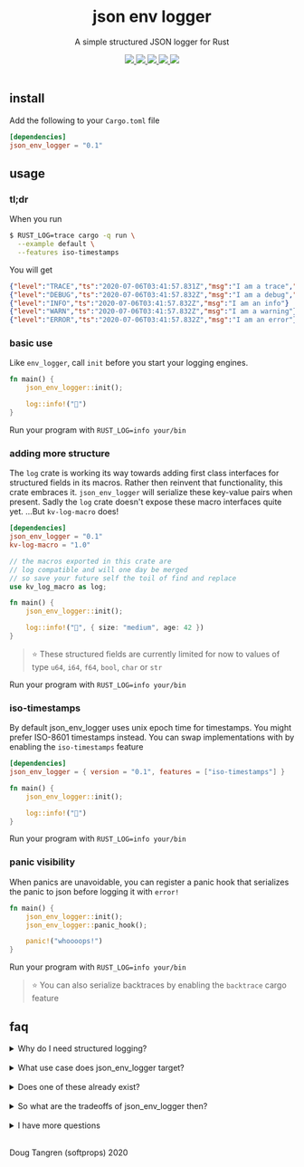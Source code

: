 <h1 align="center">
  json env logger
</h1>

<p align="center">
   A simple structured JSON logger for Rust
</p>

<div align="center">
  <a alt="GitHub Actions" href="https://github.com/softprops/json-env-logger/actions">
    <img src="https://github.com/softprops/json-env-logger/workflows/Main/badge.svg"/>
  </a>
  <a alt="crates.io" href="https://crates.io/crates/json-env-logger">
    <img src="https://img.shields.io/crates/v/json-env-logger.svg?logo=rust"/>
  </a>
  <a alt="docs.rs" href="http://docs.rs/json-env-logger">
    <img src="https://docs.rs/json-env-logger/badge.svg"/>
  </a>
  <a alt="latest docs" href="https://softprops.github.io/json-env-logger">
   <img src="https://img.shields.io/badge/docs-latest-green.svg"/>
  </a>
  <a alt="license" href="LICENSE">
    <img src="https://img.shields.io/badge/license-MIT-brightgreen.svg"/>
  </a>
</div>

<br />

## install

Add the following to your `Cargo.toml` file

```toml
[dependencies]
json_env_logger = "0.1"
```

## usage

### tl;dr

When you run

```bash
$ RUST_LOG=trace cargo -q run \
  --example default \
  --features iso-timestamps
```

You will get

```json
{"level":"TRACE","ts":"2020-07-06T03:41:57.831Z","msg":"I am a trace","task_id":567,"thread_id":"12"}
{"level":"DEBUG","ts":"2020-07-06T03:41:57.832Z","msg":"I am a debug","foo":1}
{"level":"INFO","ts":"2020-07-06T03:41:57.832Z","msg":"I am an info"}
{"level":"WARN","ts":"2020-07-06T03:41:57.832Z","msg":"I am a warning"}
{"level":"ERROR","ts":"2020-07-06T03:41:57.832Z","msg":"I am an error"}
```

### basic use

Like `env_logger`, call `init` before you start your logging engines.

```rust
fn main() {
    json_env_logger::init();

    log::info!("👋")
}
```

Run your program with `RUST_LOG=info your/bin`

### adding more structure

The `log` crate is working its way towards adding first class interfaces for structured fields
in its macros. Rather then reinvent that functionality, this crate embraces it.  `json_env_logger` will serialize these key-value pairs when present. Sadly the `log` crate
doesn't expose these macro interfaces quite yet. ...But `kv-log-macro` does!

```toml
[dependencies]
json_env_logger = "0.1"
kv-log-macro = "1.0"
```

```rust
// the macros exported in this crate are
// log compatible and will one day be merged 
// so save your future self the toil of find and replace
use kv_log_macro as log;

fn main() {
    json_env_logger::init();

    log::info!("👋", { size: "medium", age: 42 })
}
```

> ⭐ These structured fields are currently limited for now to values of type `u64`, `i64`, `f64`, `bool`, `char` or `str`

Run your program with `RUST_LOG=info your/bin`

### iso-timestamps

By default json_env_logger uses unix epoch time for timestamps. You might prefer
ISO-8601 timestamps instead. You can swap implementations with by enabling the `iso-timestamps` feature

```toml
[dependencies]
json_env_logger = { version = "0.1", features = ["iso-timestamps"] }
```

```rust
fn main() {
    json_env_logger::init();

    log::info!("👋")
}
```

Run your program with `RUST_LOG=info your/bin`

### panic visibility

When panics are unavoidable, you can register a panic hook that serializes the panic to json before logging it with `error!`

```rust
fn main() {
    json_env_logger::init();
    json_env_logger::panic_hook();

    panic!("whoooops!")
}
```

Run your program with `RUST_LOG=info your/bin`

> ⭐ You can also serialize backtraces by enabling the `backtrace` cargo feature

## faq

<details><summary>Why do I need structured logging?</summary>
<p>

Maybe you don't. ...But maybe you do! You might if you run applications in production in an environment whose log aggregation does useful things
for you if you emit json logs such as

  - structured field based filters, an alternative to artisanal regex queries
  - aggregation statistics 
  - alert automation
  - anomaly detection
  - basically anything a computer can do for you when it's logs are structured in a machine readable format 

</p>
</details>
&nbsp;

 <details><summary>What use case does json_env_logger target?</summary>
<p>

Most folks on the Rust logging market start out with [`log`](https://crates.io/crates/log). They soon find they need configurable logging so they move to [`env_logger`](https://crates.io/crates/env_logger). Sometimes they want `env_logger` but pretty logging for host local application so they move to [`pretty_env_logger`](https://crates.io/crates/pretty_env_logger) of if you like [`emoji-logger`](https://crates.io/crates/emoji-logger).

In other cases you want to run applications in a cloud service that rewards you for emitting logs in JSON format. That's use case this targets, those coming from `env_logger` but would like to leverage build in JSON log parsing and discovery options their cloud provided offers for free.
</p>
</details>
&nbsp;
 <details><summary>Does one of these already exist?</summary>
<p>

A few actually. Like many crates in the Rust ecosystem, they are all good. Picking a dependency is a dance of picking your tradeoffs given an application's goals and needs.

There's [`slog`](https://github.com/slog-rs/slog), an entire ecosystem of logging for Rust. It's strength is that its highly configurable. It's drawback is that it's highly configurable interface can get in the way of simple cases where you just want to emit structured logs in json without a lot of ceremony.

Here's an example directly from its [docs](https://docs.rs/slog-json/2.3.0/slog_json/)

```rust
#[macro_use]
extern crate slog;
extern crate slog_json;

use slog::Drain;
use std::sync::Mutex;

fn main() {
    let root = slog::Logger::root(
        Mutex::new(slog_json::Json::default(std::io::stderr())).map(slog::Fuse),
        o!("version" => env!("CARGO_PKG_VERSION"))
    );
}
```

vs

```rust
fn main() {
    json_env_logger::init();
}
```

`slog`'s encouraged programming model is to pass loggers instances around as arguments. This is a good practice and allows for simple context propagation, but comes at the expense of being a much different programming model that others using the standard `log` crate have written code against so you may find yourself having to rewrite more code that just your program's initialization.

There's also [`femme`](https://github.com/lrlna/femme/) which is one part pretty printer, one part JSON logger, and one part WASM JavaScript object logger. It's strength is that is indeed pretty! It's not _just_ pretty logger and yet also not _just_ a JSON logger. It's an assortment of things making it broadly focused rather than narrowly focused on JSON log formatting. If you only use one of those things you might be packing more than you need.

If you are migrating from `env_logger`'s environment variable driving configuration options you are a bit out of luck. You will be finding yourself recompiling and rebuilding your application to change log levels.

</p>
</details>
&nbsp;

 <details><summary>So what are the tradeoffs of json_env_logger then?</summary>
<p>

Glad you asked. It depends on `env_logger` which has some opinionated defaults, some of which you might not like. For example, it logs to stderr by default. You might play for team stdout. The good news is that json_env_logger exposes its interfaces for overriding those opinions. 

Some features available in `env_logger` `json_env_logger` doesn't use and those bring in extra transitive dependencies. We're aware. Luckily they are all behind `env_logger` feature flags and `json_env_logger` turns them all off! The only transient dependency is then just `log` which you already have if your doing any sort of logging:)
</p>
</details>
&nbsp;

<details><summary>I have more questions</summary>
<p>

 That's technically not a question but ok. Ask away by [opening a GitHub issue](https://github.com/softprops/json-env-logger/issues/new). Thanks!
</p>
</details>
&nbsp;

Doug Tangren (softprops) 2020
